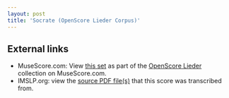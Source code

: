 ```yaml
---
layout: post
title: 'Socrate (OpenScore Lieder Corpus)'
---
```


## External links

- MuseScore.com: View [this set] as part of the [OpenScore Lieder] collection on MuseScore.com.
- IMSLP.org: view the [source PDF file(s)][IMSLP] that this score was transcribed from.

[IMSLP]: https://imslp.org/wiki/Special:ReverseLookup/15779
[this set]: https://musescore.com/openscore-lieder-corpus/sets/5106049
[OpenScore Lieder]: https://musescore.com/openscore-lieder-corpus
